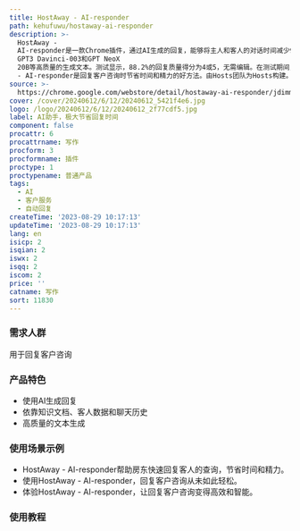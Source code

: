 ```yaml
---
title: HostAway - AI-responder
path: kehufuwu/hostaway-ai-responder
description: >-
  HostAway -
  AI-responder是一款Chrome插件，通过AI生成的回复，能够将主人和客人的对话时间减少98%。它依靠三个信息源，如特定的知识文档、客人数据和以前的聊天历史，生成AI回复。AI-responder使用OpenAI
  GPT3 Davinci-003和GPT NeoX
  20B等高质量的生成文本。测试显示，88.2%的回复质量得分为4或5，无需编辑。在测试期间，用户可享受14天的免费试用，并获得49美元/月/房源的终身价格锁定。测试期结束后，该Chrome插件的定价预计为95美元/月/房源。HostAway
  - AI-responder是回复客户咨询时节省时间和精力的好方法。由Hosts团队为Hosts构建。
source: >-
  https://chrome.google.com/webstore/detail/hostaway-ai-responder/jdimmnpkameldecjkakpmfeglelpgppe
cover: /cover/20240612/6/12/20240612_5421f4e6.jpg
logo: /logo/20240612/6/12/20240612_2f77cdf5.jpg
label: AI助手，极大节省回复时间
component: false
procattr: 6
procattrname: 写作
procform: 3
procformname: 插件
proctype: 1
proctypename: 普通产品
tags:
  - AI
  - 客户服务
  - 自动回复
createTime: '2023-08-29 10:17:13'
updateTime: '2023-08-29 10:17:13'
lang: en
isicp: 2
isqian: 2
iswx: 2
isqq: 2
iscom: 2
price: ''
catname: 写作
sort: 11830
---
```




### 需求人群
用于回复客户咨询

### 产品特色
- 使用AI生成回复
- 依靠知识文档、客人数据和聊天历史
- 高质量的文本生成

### 使用场景示例
- HostAway - AI-responder帮助房东快速回复客人的查询，节省时间和精力。
- 使用HostAway - AI-responder，回复客户咨询从未如此轻松。
- 体验HostAway - AI-responder，让回复客户咨询变得高效和智能。

### 使用教程


  
